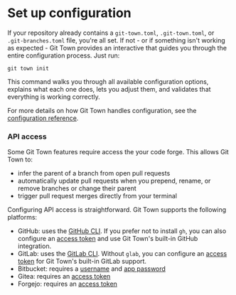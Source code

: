 # Set up configuration

If your repository already contains a `git-town.toml`, `.git-town.toml`, or
`.git-branches.toml` file, you're all set. If not - or if something isn't
working as expected - Git Town provides an interactive that guides you through
the entire configuration process. Just run:

```
git town init
```

This command walks you through all available configuration options, explains
what each one does, lets you adjust them, and validates that everything is
working correctly.

For more details on how Git Town handles configuration, see the
[configuration reference](preferences.md).

### API access

Some Git Town features require access the your code forge. This allows Git Town
to:

- infer the parent of a branch from open pull requests
- automatically update pull requests when you prepend, rename, or remove
  branches or change their parent
- trigger pull request merges directly from your terminal

Configuring API access is straightforward. Git Town supports the following
platforms:

- GitHub: uses the [GitHub CLI](https://cli.github.com). If you prefer not to
  install `gh`, you can also configure an
  [access token](preferences/github-token.md) and use Git Town's built-in GitHub
  integration.
- GitLab: uses the [GitLab CLI](https://gitlab.com/gitlab-org/cli/-/tree/main).
  Without `glab`, you can configure an
  [access token](preferences/gitlab-token.md) for Git Town's built-in GitLab
  support.
- Bitbucket: requires a [username](preferences/bitbucket-username.md) and
  [app password](preferences/bitbucket-app-password.md)
- Gitea: requires an [access token](preferences/gitea-token.md)
- Forgejo: requires an [access token](preferences/forgejo-token.md)
